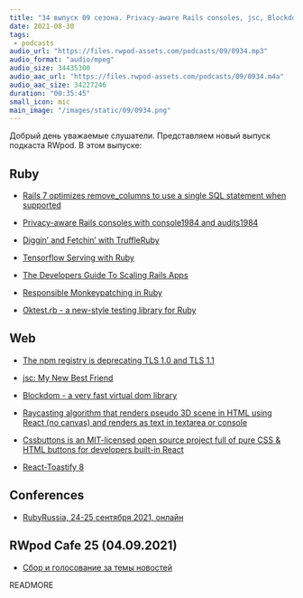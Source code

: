 ```yaml
---
title: "34 выпуск 09 сезона. Privacy-aware Rails consoles, jsc, Blockdom, Raycasting algorithm, Oktest.rb и прочее"
date: 2021-08-30
tags:
 - podcasts
audio_url: "https://files.rwpod-assets.com/podcasts/09/0934.mp3"
audio_format: "audio/mpeg"
audio_size: 34435300
audio_aac_url: "https://files.rwpod-assets.com/podcasts/09/0934.m4a"
audio_aac_size: 34227246
duration: "00:35:45"
small_icon: mic
main_image: "/images/static/09/0934.png"
---
```


Добрый день уважаемые слушатели. Представляем новый выпуск подкаста RWpod. В этом выпуске:

## Ruby

 - [Rails 7 optimizes remove_columns to use a single SQL statement when supported](https://blog.saeloun.com/2021/08/25/rails-7-optimizes-remove_columns)
 - [Privacy-aware Rails consoles with console1984 and audits1984](https://world.hey.com/jorge/privacy-aware-rails-consoles-with-console1984-and-audits1984-53562eaa)
 - [Diggin’ and Fetchin’ with TruffleRuby](https://shopify.engineering/dig-fetch-truffleruby)
 - [Tensorflow Serving with Ruby](https://honeyryderchuck.gitlab.io/httpx/2021/08/26/tensorflow-serving-with-ruby.html)


 - [The Developers Guide To Scaling Rails Apps](https://dev.to/devgraph/the-developers-guide-to-scaling-rails-apps-3kln)
 - [Responsible Monkeypatching in Ruby](https://blog.appsignal.com/2021/08/24/responsible-monkeypatching-in-ruby.html)
 - [Oktest.rb - a new-style testing library for Ruby](https://github.com/kwatch/oktest/blob/ruby/ruby/README.md)

## Web

 - [The npm registry is deprecating TLS 1.0 and TLS 1.1](https://github.blog/2021-08-23-npm-registry-deprecating-tls-1-0-tls-1-1/)
 - [jsc: My New Best Friend](https://furbo.org/2021/08/25/jsc-my-new-best-friend/)
 - [Blockdom - a very fast virtual dom library](https://github.com/ged-odoo/blockdom)


 - [Raycasting algorithm that renders pseudo 3D scene in HTML using React (no canvas) and renders as text in textarea or console](https://github.com/yurkagon/ReactCasting)
 - [Cssbuttons is an MIT-licensed open source project full of pure CSS & HTML buttons for developers built-in React](https://cssbuttons.app/)
 - [React-Toastify 8](https://github.com/fkhadra/react-toastify/releases/tag/v8.0.0)


## Conferences

 - [RubyRussia, 24-25 сентября 2021, онлайн](https://rubyrussia.club)

## RWpod Cafe 25 (04.09.2021)

 - [Сбор и голосование за темы новостей](https://github.com/rwpod/cafe-discussions/discussions/10)


READMORE
